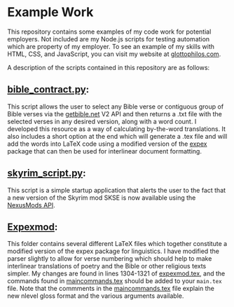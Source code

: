 # Example Work
This repository contains some examples of my code work for potential employers. Not included are my Node.js scripts for testing automation which are property of my employer. To see an example of my skills with HTML, CSS, and JavaScript, you can visit my website at [glottophilos.com](https://glottophilos.com).

A description of the scripts contained in this repository are as follows:

## [bible_contract.py](bible_contract.py):
This script allows the user to select any Bible verse or contiguous group of Bible verses via the [getbible.net](https://getbible.net) V2 API and then returns a .txt file with the selected verses in any desired version, along with a word count. I developed this resource as a way of calculating by-the-word translations. It also includes a short option at the end which will generate a .tex file and will add the words into LaTeX code using a modified version of the [expex](https://ctan.org/pkg/expex?lang=en) package that can then be used for interlinear document formatting.

## [skyrim_script.py](skyrim_script.py):
This script is a simple startup application that alerts the user to the fact that a new version of the Skyrim mod SKSE is now available using the [NexusMods API](https://app.swaggerhub.com/apis-docs/NexusMods/nexus-mods_public_api_params_in_form_data/1.0#/).

## [Expexmod](Expexmod):
This folder contains several different LaTeX files which together constitute a modified version of the expex package for linguistics. I have modified the parser slightly to allow for verse numbering which should help to make interlinear translations of poetry and the Bible or other religious texts simpler. My changes are found in lines 1304-1321 of [expexmod.tex](Expexmod/expexmod.tex), and the commands found in [maincommands.tex](Expexmod/maincommands.tex) should be added to your `main.tex` file. Note that the commments in the [maincommands.tex](Expexmod/maincommands.tex) file explain the new nlevel gloss format and the various arguments available.
